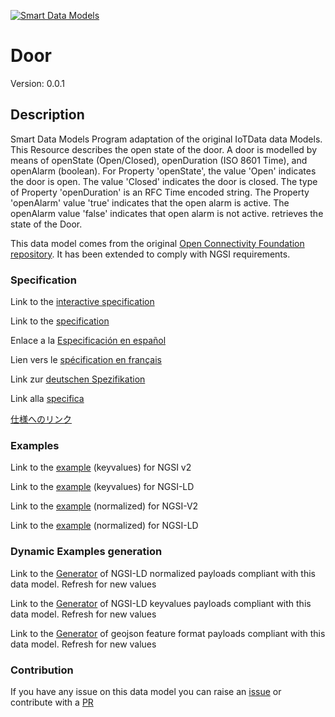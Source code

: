 [![Smart Data Models](https://smartdatamodels.org/wp-content/uploads/2022/01/SmartDataModels_logo.png "Logo")](https://smartdatamodels.org)
# Door
Version: 0.0.1

## Description 

Smart Data Models Program adaptation of the original IoTData data Models. This Resource describes the open state of the door. A door is modelled by means of openState (Open/Closed), openDuration (ISO 8601 Time), and openAlarm (boolean). For Property 'openState', the value 'Open' indicates the door is open. The value 'Closed' indicates the door is closed. The type of Property 'openDuration' is an RFC Time encoded string. The Property 'openAlarm' value 'true' indicates that the open alarm is active. The openAlarm value 'false' indicates that open alarm is not active. retrieves the state of the Door.

This data model comes from the original [Open Connectivity Foundation repository](https://github.com/openconnectivityfoundation/IoTDataModels). It has been extended to comply with NGSI requirements.
### Specification

Link to the [interactive specification](https://swagger.lab.fiware.org/?url=https://smart-data-models.github.io/dataModel.OCF/Door/swagger.yaml)

Link to the [specification](https://github.com/smart-data-models/dataModel.OCF/blob/master/Door/doc/spec.md)

Enlace a la [Especificación en español](https://github.com/smart-data-models/dataModel.OCF/blob/master/Door/doc/spec_ES.md)

Lien vers le [spécification en français](https://github.com/smart-data-models/dataModel.OCF/blob/master/Door/doc/spec_FR.md)

Link zur [deutschen Spezifikation](https://github.com/smart-data-models/dataModel.OCF/blob/master/Door/doc/spec_DE.md)

Link alla [specifica](https://github.com/smart-data-models/dataModel.OCF/blob/master/Door/doc/spec_IT.md)

[仕様へのリンク](https://github.com/smart-data-models/dataModel.OCF/blob/master/Door/doc/spec_JA.md)
### Examples

Link to the [example](https://smart-data-models.github.io/dataModel.OCF/Door/examples/example.json) (keyvalues) for NGSI v2

Link to the [example](https://smart-data-models.github.io/dataModel.OCF/Door/examples/example.jsonld) (keyvalues) for NGSI-LD

Link to the [example](https://smart-data-models.github.io/dataModel.OCF/Door/examples/example-normalized.json) (normalized) for NGSI-V2

Link to the [example](https://smart-data-models.github.io/dataModel.OCF/Door/examples/example-normalized.jsonld) (normalized) for NGSI-LD
### Dynamic Examples generation

Link to the [Generator](https://smartdatamodels.org/extra/ngsi-ld_generator.php?schemaUrl=https://raw.githubusercontent.com/smart-data-models/dataModel.OCF/master/Door/schema.json&email=info@smartdatamodels.org) of NGSI-LD normalized payloads compliant with this data model. Refresh for new values

Link to the [Generator](https://smartdatamodels.org/extra/ngsi-ld_generator_keyvalues.php?schemaUrl=https://raw.githubusercontent.com/smart-data-models/dataModel.OCF/master/Door/schema.json&email=info@smartdatamodels.org) of NGSI-LD keyvalues payloads compliant with this data model. Refresh for new values

Link to the [Generator](https://smartdatamodels.org/extra/geojson_features_generator.php?schemaUrl=https://raw.githubusercontent.com/smart-data-models/dataModel.OCF/master/Door/schema.json&email=info@smartdatamodels.org) of geojson feature format payloads compliant with this data model. Refresh for new values
### Contribution

 If you have any issue on this data model you can raise an [issue](https://github.com/smart-data-models/dataModel.OCF/issues)  or contribute with a [PR](https://github.com/smart-data-models/dataModel.OCF/pulls)